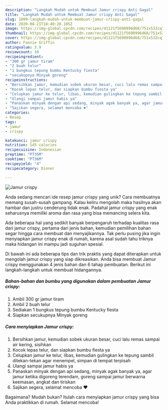 ```yaml
---
description: "Langkah Mudah untuk Membuat Jamur crispy Anti Gagal"
title: "Langkah Mudah untuk Membuat Jamur crispy Anti Gagal"
slug: 1099-langkah-mudah-untuk-membuat-jamur-crispy-anti-gagal
date: 2020-08-21T18:40:20.105Z
image: https://img-global.cpcdn.com/recipes/d1121f5690996d68/751x532cq70/jamur-crispy-foto-resep-utama.jpg
thumbnail: https://img-global.cpcdn.com/recipes/d1121f5690996d68/751x532cq70/jamur-crispy-foto-resep-utama.jpg
cover: https://img-global.cpcdn.com/recipes/d1121f5690996d68/751x532cq70/jamur-crispy-foto-resep-utama.jpg
author: Fannie Griffin
ratingvalue: 3.9
reviewcount: 10
recipeingredient:
- "300 gr jamur tiram"
- "2 buah telur"
- "1 bungkus tepung bumbu Kentucky fiesta"
- "secukupnya Minyak goreng"
recipeinstructions:
- "Bersihkan jamur, kemudian sobek ukuran besar, cuci lalu remas sampai air kering, sisihkan"
- "Kocok lepas telur, dan siapkan bumbu fiesta ya"
- "Celupkan jamur ke telur, libas, kemudian gulingkan ke tepung sambil ditekan-tekan agar menempel, simpan di tempat terpisah"
- "Ulangi sampai jamur habis ya"
- "Panaskan minyak dengan api sedang, minyak agak banyak ya, agar jamur ketika digoreng terendam, goreng sampai jamur berwarna keemasan, angkat dan tiriskan"
- "Sajikan segera, selamat mencoba ❤️"
categories:
- Resep
tags:
- jamur
- crispy

katakunci: jamur crispy 
nutrition: 145 calories
recipecuisine: Indonesian
preptime: "PT35M"
cooktime: "PT36M"
recipeyield: "4"
recipecategory: Dinner

---
```



![Jamur crispy](https://img-global.cpcdn.com/recipes/d1121f5690996d68/751x532cq70/jamur-crispy-foto-resep-utama.jpg)

Anda sedang mencari ide resep jamur crispy yang unik? Cara membuatnya memang susah-susah gampang. Kalau keliru mengolah maka hasilnya akan hambar dan justru cenderung tidak enak. Padahal jamur crispy yang enak seharusnya memiliki aroma dan rasa yang bisa memancing selera kita.



Ada beberapa hal yang sedikit banyak berpengaruh terhadap kualitas rasa dari jamur crispy, pertama dari jenis bahan, kemudian pemilihan bahan segar hingga cara membuat dan menyajikannya. Tak perlu pusing jika ingin menyiapkan jamur crispy enak di rumah, karena asal sudah tahu triknya maka hidangan ini mampu jadi suguhan spesial.


Di bawah ini ada beberapa tips dan trik praktis yang dapat diterapkan untuk mengolah jamur crispy yang siap dikreasikan. Anda bisa membuat Jamur crispy menggunakan 4 jenis bahan dan 6 tahap pembuatan. Berikut ini langkah-langkah untuk membuat hidangannya.

<!--inarticleads1-->

##### Bahan-bahan dan bumbu yang digunakan dalam pembuatan Jamur crispy:

1. Ambil 300 gr jamur tiram
1. Ambil 2 buah telur
1. Sediakan 1 bungkus tepung bumbu Kentucky fiesta
1. Siapkan secukupnya Minyak goreng




<!--inarticleads2-->

##### Cara menyiapkan Jamur crispy:

1. Bersihkan jamur, kemudian sobek ukuran besar, cuci lalu remas sampai air kering, sisihkan
1. Kocok lepas telur, dan siapkan bumbu fiesta ya
1. Celupkan jamur ke telur, libas, kemudian gulingkan ke tepung sambil ditekan-tekan agar menempel, simpan di tempat terpisah
1. Ulangi sampai jamur habis ya
1. Panaskan minyak dengan api sedang, minyak agak banyak ya, agar jamur ketika digoreng terendam, goreng sampai jamur berwarna keemasan, angkat dan tiriskan
1. Sajikan segera, selamat mencoba ❤️




Bagaimana? Mudah bukan? Itulah cara menyiapkan jamur crispy yang bisa Anda praktikkan di rumah. Selamat mencoba!
